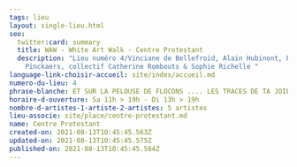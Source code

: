 ```yaml
---
tags: lieu
layout: single-lieu.html
seo:
  twitter:card: summary
  title: WAW - White Art Walk - Centre Protestant
  description: "Lieu numéro 4/Vinciane de Bellefroid, Alain Hubinont, Philippe
    Pinckaers, collectif Catherine Rombouts & Sophie Richelle "
language-link-choisir-accueil: site/index/accueil.md
numero-du-lieu: 4
phrase-blanche: ET SUR LA PELOUSE DE FLOCONS .... LES TRACES DE TA JOIE BLANCHE
horaire-d-ouverture: Sa 11h > 19h - Di 13h > 19h
nombre-d-artistes-1-artiste-2-artistes: 5 artistes
lieu-associe: site/place/centre-protestant.md
name: Centre Protestant
created-on: 2021-08-13T10:45:45.563Z
updated-on: 2021-08-13T10:45:45.575Z
published-on: 2021-08-13T10:45:45.584Z
---
```

